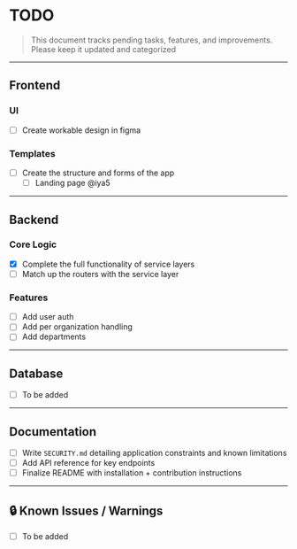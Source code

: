 # TODO

> This document tracks pending tasks, features, and improvements. Please keep it updated and categorized

---

## Frontend

### UI
- [ ] Create workable design in figma

### Templates
- [ ] Create the structure and forms of the app
    - [ ] Landing page @iya5
---

## Backend

### Core Logic
- [X] Complete the full functionality of service layers
- [ ] Match up the routers with the service layer

### Features
- [ ] Add user auth
- [ ] Add per organization handling
- [ ] Add departments

---

## Database

- [ ] To be added

---

## Documentation

- [ ] Write `SECURITY.md` detailing application constraints and known limitations
- [ ] Add API reference for key endpoints
- [ ] Finalize README with installation + contribution instructions

---

## 🔒 Known Issues / Warnings

- [ ] To be added